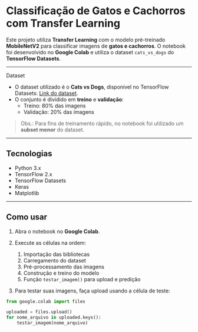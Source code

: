 # Classificação de Gatos e Cachorros com Transfer Learning

Este projeto utiliza **Transfer Learning** com o modelo pré-treinado **MobileNetV2** para classificar imagens de **gatos e cachorros**. O notebook foi desenvolvido no **Google Colab** e utiliza o dataset `cats_vs_dogs` do **TensorFlow Datasets**.

---

Dataset

- O dataset utilizado é o **Cats vs Dogs**, disponível no TensorFlow Datasets: [Link do dataset](https://www.tensorflow.org/datasets/catalog/cats_vs_dogs).  
- O conjunto é dividido em **treino** e **validação**:
  - Treino: 80% das imagens  
  - Validação: 20% das imagens  

> Obs.: Para fins de treinamento rápido, no notebook foi utilizado um **subset menor** do dataset.

---

## Tecnologias

- Python 3.x  
- TensorFlow 2.x  
- TensorFlow Datasets  
- Keras  
- Matplotlib  

---

## Como usar

1. Abra o notebook no **Google Colab**.  
2. Execute as células na ordem:
   1. Importação das bibliotecas  
   2. Carregamento do dataset  
   3. Pré-processamento das imagens  
   4. Construção e treino do modelo  
   5. Função `testar_imagem()` para upload e predição  

3. Para testar suas imagens, faça upload usando a célula de teste:  

```python
from google.colab import files

uploaded = files.upload()
for nome_arquivo in uploaded.keys():
    testar_imagem(nome_arquivo)

